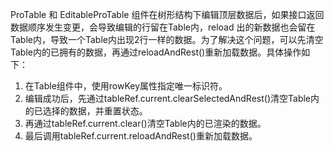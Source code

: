 ProTable 和 EditableProTable 组件在树形结构下编辑顶层数据后，如果接口返回数据顺序发生变更，会导致编辑的行留在Table内，reload 出的新数据也会留在Table内，导致一个Table内出现2行一样的数据。为了解决这个问题，可以先清空Table内的已拥有的数据，再通过reloadAndRest()重新加载数据。具体操作如下：

1. 在Table组件中，使用rowKey属性指定唯一标识符。
2. 编辑成功后，先通过tableRef.current.clearSelectedAndRest()清空Table内的已选择的数据，并重置状态。
3. 再通过tableRef.current.clear()清空Table内的已渲染的数据。
4. 最后调用tableRef.current.reloadAndRest()重新加载数据。
